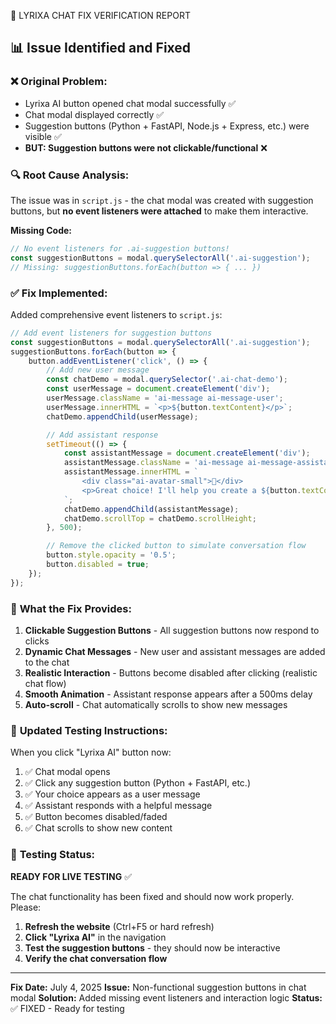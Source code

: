 🔧 LYRIXA CHAT FIX VERIFICATION REPORT

## 📊 Issue Identified and Fixed

### ❌ **Original Problem:**
- Lyrixa AI button opened chat modal successfully ✅
- Chat modal displayed correctly ✅
- Suggestion buttons (Python + FastAPI, Node.js + Express, etc.) were visible ✅
- **BUT: Suggestion buttons were not clickable/functional** ❌

### 🔍 **Root Cause Analysis:**
The issue was in `script.js` - the chat modal was created with suggestion buttons, but **no event listeners were attached** to make them interactive.

**Missing Code:**
```javascript
// No event listeners for .ai-suggestion buttons!
const suggestionButtons = modal.querySelectorAll('.ai-suggestion');
// Missing: suggestionButtons.forEach(button => { ... })
```

### ✅ **Fix Implemented:**

Added comprehensive event listeners to `script.js`:

```javascript
// Add event listeners for suggestion buttons
const suggestionButtons = modal.querySelectorAll('.ai-suggestion');
suggestionButtons.forEach(button => {
    button.addEventListener('click', () => {
        // Add new user message
        const chatDemo = modal.querySelector('.ai-chat-demo');
        const userMessage = document.createElement('div');
        userMessage.className = 'ai-message ai-message-user';
        userMessage.innerHTML = `<p>${button.textContent}</p>`;
        chatDemo.appendChild(userMessage);

        // Add assistant response
        setTimeout(() => {
            const assistantMessage = document.createElement('div');
            assistantMessage.className = 'ai-message ai-message-assistant';
            assistantMessage.innerHTML = `
                <div class="ai-avatar-small">🧠</div>
                <p>Great choice! I'll help you create a ${button.textContent} API. Let me generate some starter code for you...</p>
            `;
            chatDemo.appendChild(assistantMessage);
            chatDemo.scrollTop = chatDemo.scrollHeight;
        }, 500);

        // Remove the clicked button to simulate conversation flow
        button.style.opacity = '0.5';
        button.disabled = true;
    });
});
```

### 🎯 **What the Fix Provides:**

1. **Clickable Suggestion Buttons** - All suggestion buttons now respond to clicks
2. **Dynamic Chat Messages** - New user and assistant messages are added to the chat
3. **Realistic Interaction** - Buttons become disabled after clicking (realistic chat flow)
4. **Smooth Animation** - Assistant response appears after a 500ms delay
5. **Auto-scroll** - Chat automatically scrolls to show new messages

### 🧪 **Updated Testing Instructions:**

When you click "Lyrixa AI" button now:
1. ✅ Chat modal opens
2. ✅ Click any suggestion button (Python + FastAPI, etc.)
3. ✅ Your choice appears as a user message
4. ✅ Assistant responds with a helpful message
5. ✅ Button becomes disabled/faded
6. ✅ Chat scrolls to show new content

### 🚀 **Testing Status:**

**READY FOR LIVE TESTING** ✅

The chat functionality has been fixed and should now work properly. Please:

1. **Refresh the website** (Ctrl+F5 or hard refresh)
2. **Click "Lyrixa AI"** in the navigation
3. **Test the suggestion buttons** - they should now be interactive
4. **Verify the chat conversation flow**

---

**Fix Date:** July 4, 2025
**Issue:** Non-functional suggestion buttons in chat modal
**Solution:** Added missing event listeners and interaction logic
**Status:** ✅ FIXED - Ready for testing
